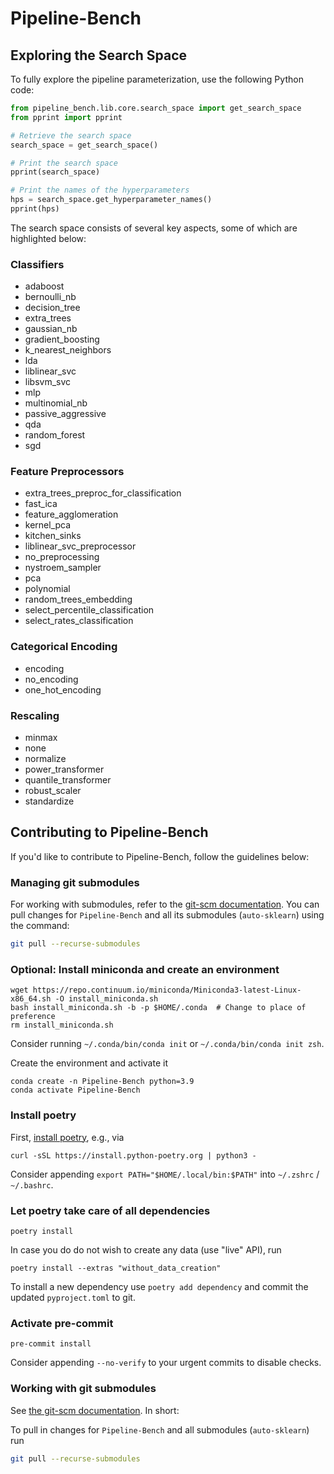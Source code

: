 # Pipeline-Bench

## Exploring the Search Space

To fully explore the pipeline parameterization, use the following Python code:

```python
from pipeline_bench.lib.core.search_space import get_search_space
from pprint import pprint

# Retrieve the search space
search_space = get_search_space()

# Print the search space
pprint(search_space)

# Print the names of the hyperparameters
hps = search_space.get_hyperparameter_names()
pprint(hps)
```

The search space consists of several key aspects, some of which are highlighted below:

### Classifiers

- adaboost
- bernoulli_nb
- decision_tree
- extra_trees
- gaussian_nb
- gradient_boosting
- k_nearest_neighbors
- lda
- liblinear_svc
- libsvm_svc
- mlp
- multinomial_nb
- passive_aggressive
- qda
- random_forest
- sgd

### Feature Preprocessors

- extra_trees_preproc_for_classification
- fast_ica
- feature_agglomeration
- kernel_pca
- kitchen_sinks
- liblinear_svc_preprocessor
- no_preprocessing
- nystroem_sampler
- pca
- polynomial
- random_trees_embedding
- select_percentile_classification
- select_rates_classification

### Categorical Encoding

- encoding
- no_encoding
- one_hot_encoding

### Rescaling

- minmax
- none
- normalize
- power_transformer
- quantile_transformer
- robust_scaler
- standardize

## Contributing to Pipeline-Bench

If you'd like to contribute to Pipeline-Bench, follow the guidelines below:

### Managing git submodules

For working with submodules, refer to the [git-scm documentation](https://git-scm.com/book/en/v2/Git-Tools-Submodules). You can pull changes for `Pipeline-Bench` and all its submodules (`auto-sklearn`) using the command:

```bash
git pull --recurse-submodules
```

### Optional: Install miniconda and create an environment

```
wget https://repo.continuum.io/miniconda/Miniconda3-latest-Linux-x86_64.sh -O install_miniconda.sh
bash install_miniconda.sh -b -p $HOME/.conda  # Change to place of preference
rm install_miniconda.sh
```

Consider running `~/.conda/bin/conda init` or `~/.conda/bin/conda init zsh`.

Create the environment and activate it

```
conda create -n Pipeline-Bench python=3.9
conda activate Pipeline-Bench
```

### Install poetry

First, [install poetry](https://python-poetry.org/docs), e.g., via

```
curl -sSL https://install.python-poetry.org | python3 -
```

Consider appending `export PATH="$HOME/.local/bin:$PATH"` into `~/.zshrc` / `~/.bashrc`.

### Let poetry take care of all dependencies

```
poetry install
```

In case you do do not wish to create any data (use "live" API), run

```
poetry install --extras "without_data_creation"
```

To install a new dependency use `poetry add dependency` and commit the updated `pyproject.toml` to git.

### Activate pre-commit

```
pre-commit install
```

Consider appending `--no-verify` to your urgent commits to disable checks.

### Working with git submodules

See [the git-scm documentation](https://git-scm.com/book/en/v2/Git-Tools-Submodules). In short:

To pull in changes for `Pipeline-Bench` and all submodules (`auto-sklearn`) run

```bash
git pull --recurse-submodules
```

<!-- ### Working with OpenML

To use the OpenML API, you need to create an account on [OpenML](https://www.openml.org/). Then, create a file `pipeline_bench/data/openml_config` with the following content:

```
[openml]
apikey = <your api key>
``` -->
